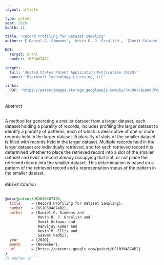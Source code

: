 ```yaml
---
layout: article

type: patent
year: 2020
month: 11

title: 'Record Profiling for Dataset Sampling'
authors: ['Daniel G. Simmons', 'Kevin D. J. Grealish', '[Sumit Gulwani]', 'Ranvijay Kumar', '[Kevin Michael Ellis]' , 'Saswat Padhi']

DOI:
  target: Grant
  number: 10394874B2

target:
  full: 'United States Patent Application Publication (2020)'
  owner: 'Microsoft Technology Licensing, LLC'

links:
  PDF: 'https://patentimages.storage.googleapis.com/b1/74/90/ca18093fcc5a52/US10394874.pdf'
---
```


###### Abstract

A method for generating a smaller dataset from a larger dataset,
each dataset holding a plurality of records,
includes profiling the larger dataset to identify a plurality of patterns,
each of which is descriptive of one or more records held in the larger dataset.
A plurality of slots of the smaller dataset is filled
with records held in the larger dataset.
Multiple records held in the larger dataset are individually retrieved,
and for each retrieved record it is determined
whether to place the retrieved record into a slot of the smaller dataset
and evict a record already occupying that slot,
or not place the retrieved record into the smaller dataset.
This determination is based on a pattern of the retrieved record
and a representation status of the pattern in the smaller dataset.

###### BibTeX Citation

```bibtex {% raw %}
@misc{patent/US10394874B2,
  title     = {Record Profiling for Dataset Sampling},
  number    = {US10394874B2},
  author    = {Daniel G. Simmons and
               Kevin D. J. Grealish and
               Sumit Gulwani and
               Ranvijay Kumar and
               Kevin M. Ellis and
               Saswat Padhi},
  year      = {2020},
  month     = {November},
  url       = {https://patents.google.com/patent/US10394874B2}
}
{% endraw %} ```